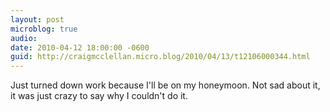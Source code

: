 ```yaml
---
layout: post
microblog: true
audio: 
date: 2010-04-12 18:00:00 -0600
guid: http://craigmcclellan.micro.blog/2010/04/13/t12106000344.html
---
```

Just turned down work because I'll be on my honeymoon. Not sad about it, it was just crazy to say why I couldn't do it.

